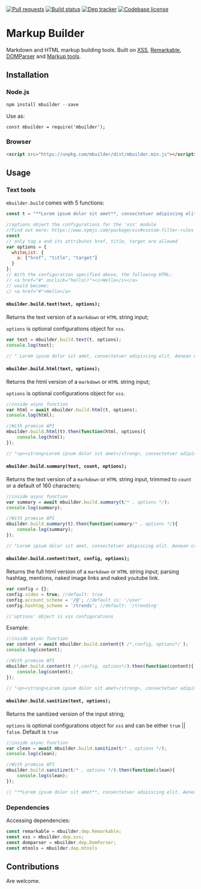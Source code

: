 [![Pull requests](https://img.shields.io/badge/PRs-Welcome-brightgreen.svg)](https://github.com/markupjs/mbuilder/pulls)
[![Build status](https://travis-ci.org/markupjs/mbuilder.svg?branch=master)](https://travis-ci.org/markupjs/mbuilder)
[![Dep tracker](https://david-dm.org/markupjs/mbuilder.svg)](https://david-dm.org/markupjs/mbuilder)
[![Codebase license](https://img.shields.io/badge/License-MIT-blue.svg)](https://github.com/markupjs/mbuilder/blob/master/LICENSE)

# Markup Builder
Markdown and HTML markup building tools. Built on [XSS](https://www.npmjs.com/package/xss), [Remarkable](https://www.npmjs.com/package/remarkable), [DOMParser](https://www.npmjs.com/package/dom-parser) and [Markup tools](https://www.npmjs.com/package/mtools).

## Installation

### Node.js

```javascript
npm install mbuilder --save
```

Use as:

```
const mbuilder = require('mbuilder');
```

### Browser

```html
<script src="https://unpkg.com/mbuilder/dist/mbuilder.min.js"></script>
```

## Usage

### Text tools
`mbuilder.build` comes with 5 functions:

```javascript
const t = "**Lorem ipsum dolor sit amet**, consectetuer adipiscing elit. Aenean <i>commodo ligula eget</i> dolor. Aenean massa. Cum @sociis natoque #penatibus et magnis dis parturient montes,<script>alert('Quisque rutrum.')</script> nascetur ridiculus mus. Donec quam felis, https://www.youtube.com/watch?v=sO_YEdTcVXc https://travis-ci.org/markupjs/mbuilder";
```

```javascript
//options object the configurations for the 'xss' module
//Find out more: https://www.npmjs.com/package/xss#custom-filter-rules
const 
// only tag a and its attributes href, title, target are allowed
var options = {
  whiteList: {
    a: ["href", "title", "target"]
  }
};
// With the configuration specified above, the following HTML:
// <a href="#" onclick="hello()"><i>Hello</i></a>
// would become:
// <a href="#">Hello</a>

```

#### `mbuilder.build.text(text, options);`
Returns the text version of a `markdown` or `HTML` string input;

`options` is optional configurations object for `xss`.

```javascript
var text = mbuilder.build.text(t, options);
console.log(text);

// " Lorem ipsum dolor sit amet, consectetuer adipiscing elit. Aenean commodo ligula eget dolor. Aenean massa. Cum @sociis natoque #penatibus et magnis dis parturient montes,&lt;script&gt;alert(\'Quisque rutrum.\')&lt;/script&gt; nascetur ridiculus mus. Donec quam felis, https://www.youtube.com/watch?v=sO_YEdTcVXc https://travis-ci.org/markupjs/mbuilder\n "
```

#### `mbuilder.build.html(text, options);`
Returns the html version of a `markdown` or `HTML` string input;

`options` is optional configurations object for `xss`.

```javascript
//inside async function
var html = await mbuilder.build.html(t, options);
console.log(html);

//With promise API
mbuilder.build.html(t).then(function(html, options){
    console.log(html);
});

// "<p><strong>Lorem ipsum dolor sit amet</strong>, consectetuer adipiscing elit. Aenean <i>commodo ligula eget</i> dolor. Aenean massa. Cum @sociis natoque #penatibus et magnis dis parturient montes,&lt;script&gt;alert(\'Quisque rutrum.\')&lt;/script&gt; nascetur ridiculus mus. Donec quam felis, https://www.youtube.com/watch?v=sO_YEdTcVXc https://travis-ci.org/markupjs/mbuilder</p>\n"
```

#### `mbuilder.build.summary(text, count, options);`
Returns the text version of a `markdown` or `HTML` string input, trimmed to `count` or a default of 160 characters;

```javascript
//inside async function
var summary = await mbuilder.build.summary(t/* , options */);
console.log(summary);

//With promise API
mbuilder.build.summary(t).then(function(summary/* , options */){
    console.log(summary);
});

// "Lorem ipsum dolor sit amet, consectetuer adipiscing elit. Aenean commodo ligula eget dolor. Aenean massa. Cum @sociis natoque #penatibus et magnis dis parturien..."
```

#### `mbuilder.build.content(text, config, options);`
Returns the full html version of a `markdown` or `HTML` string input; parsing hashtag, mentions, naked image links and naked youtube link.

```javascript
var config = {};
config.video = true; //default: true
config.account_scheme = '/@'; //default is: '/user'
config.hashtag_scheme = '/trends'; //default: '/trending'

//'options' object is xss configurations
```
Example:
```javascript
//inside async function
var content = await mbuilder.build.content(t /*,config, options*/ );   //with about options object
console.log(content);

//With promise API
mbuilder.build.content(t /*,config, options*/).then(function(content){   //options is optional, using defaults
    console.log(content);
});

// "<p><strong>Lorem ipsum dolor sit amet</strong>, consectetuer adipiscing elit. Aenean <i>commodo ligula eget</i> dolor. Aenean massa. Cum <a target="_blank" href="/user/sociis">@sociis</a> natoque <a target="_blank" href="/trending/penatibus"> #penatibus </a> et magnis dis parturient montes,&lt;script&gt;alert(\'Quisque rutrum.\')&lt;/script&gt; nascetur ridiculus mus. Donec quam felis, <a href="https://www.youtube.com/watch?v=sO_YEdTcVXc">https://www.youtube.com/watch?v=sO_YEdTcVXc</a> <a href="https://travis-ci.org/markupjs/mbuilder">https://travis-ci.org/markupjs/mbuilder</a></p>\n';

```

#### `mbuilder.build.sanitize(text, options);`
Returns the sanitized version of the input string;

`options` is optional configurations object for `xss` and can be either `true` || `false`. Default is `true`

```javascript
//inside async function
var clean = await mbuilder.build.sanitize(t/* , options */);
console.log(clean);

//With promise API
mbuilder.build.sanitize(t/* , options */).then(function(clean){
    console.log(clean);
});

// "**Lorem ipsum dolor sit amet**, consectetuer adipiscing elit. Aenean <i>commodo ligula eget</i> dolor. Aenean massa. Cum @sociis natoque #penatibus et magnis dis parturient montes,&lt;script&gt;alert(\'Quisque rutrum.\')&lt;/script&gt; nascetur ridiculus mus. Donec quam felis, https://www.youtube.com/watch?v=sO_YEdTcVXc https://travis-ci.org/markupjs/mbuilder"
```

### Dependencies

Accessing dependencies:

```javascript
const remarkable = mbuilder.dep.Remarkable;
const xss = mbuilder.dep.xss;
const domparser = mbuilder.dep.DomParser;
const mtools = mbuilder.dep.mtools
```

## Contributions

Are welcome.
